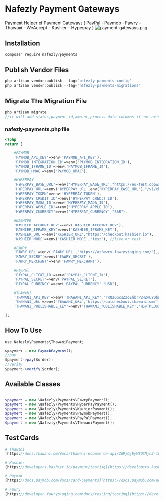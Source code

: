 # Nafezly Payment Gateways
Payment Helper of Payment Gateways ( PayPal - Paymob - Fawry - Thawani - WeAccept - Kashier - Hyperpay )
![payment-gateways.png](https://github.com/nafezly/payments/blob/master/payment-gateways.png?raw=true)


## Installation

```jsx
composer require nafezly/payments
```

## Publish Vendor Files

```jsx
php artisan vendor:publish --tag="nafezly-payments-config"
php artisan vendor:publish --tag="nafezly-payments-migrations"
```

## Migrate The Migration File

```jsx
php artisan migrate
//it will add status,payment_id,amount,process_data columns if not exists in orders table
```

### nafezly-payments.php file

```php
<?php
return [

	#PAYMOB
	'PAYMOB_API_KEY'=>env('PAYMOB_API_KEY'),
	'PAYMOB_INTEGRATION_ID'=>env('PAYMOB_INTEGRATION_ID'),
	'PAYMOB_IFRAME_ID'=>env('PAYMOB_IFRAME_ID'),
	'PAYMOB_HMAC'=>env('PAYMOB_HMAC'),

	#HYPERPAY
	'HYPERPAY_BASE_URL'=>env('HYPERPAY_BASE_URL',"https://eu-test.oppwa.com"),
	'HYPERPAY_URL'=>env('HYPERPAY_URL',env('HYPERPAY_BASE_URL')."/v1/checkouts"),
	'HYPERPAY_TOKEN'=>env('HYPERPAY_TOKEN'),
	'HYPERPAY_CREDIT_ID'=>env('HYPERPAY_CREDIT_ID'),
	'HYPERPAY_MADA_ID'=>env('HYPERPAY_MADA_ID'),
	'HYPERPAY_APPLE_ID'=>env('HYPERPAY_APPLE_ID'),
	'HYPERPAY_CURRENCY'=>env('HYPERPAY_CURRENCY',"SAR"),

	#KASHIER
	'KASHIER_ACCOUNT_KEY'=>env('KASHIER_ACCOUNT_KEY'),
	'KASHIER_IFRAME_KEY'=>env('KASHIER_IFRAME_KEY'),
	'KASHIER_URL'=>env('KASHIER_URL',"https://checkout.kashier.io"),
	'KASHIER_MODE'=>env('KASHIER_MODE',"test"), //live or test

	#FAWRY
	'FAWRY_URL'=>env('FAWRY_URL',"https://atfawry.fawrystaging.com/"),//or https://www.atfawry.com/ for production
	'FAWRY_SECRET'=>env('FAWRY_SECRET'),
	'FAWRY_MERCHANT'=>env('FAWRY_MERCHANT'),

	#PayPal
	'PAYPAL_CLIENT_ID'=>env('PAYPAL_CLIENT_ID'),
	'PAYPAL_SECRET'=>env('PAYPAL_SECRET'),
	'PAYPAL_CURRENCY'=>env('PAYPAL_CURRENCY',"USD"),

	#THAWANI
	'THAWANI_API_KEY'=>env('THAWANI_API_KEY','rRQ26GcsZzoEhbrP2HZvLYDbn9C9et'),
	'THAWANI_URL'=>env('THAWANI_URL',"https://uatcheckout.thawani.om/"),
	'THAWANI_PUBLISHABLE_KEY'=>env('THAWANI_PUBLISHABLE_KEY','HGvTMLDssJghr9tlN9gr4DVYt0qyBy')

];
```

## How To Use

```jsx
use Nafezly\Payments\ThawaniPayment;

$payment = new PaymobPayment();
//pay
$payment->pay($order);
//verify
$payment->verify($order);

```

## Available Classes

```php

$payment = new \Nafezly\Payments\FawryPayment();
$payment = new \Nafezly\Payments\HyperPayPayment();
$payment = new \Nafezly\Payments\KashierPayment();
$payment = new \Nafezly\Payments\PaymobPayment();
$payment = new \Nafezly\Payments\PayPalPayment();
$payment = new \Nafezly\Payments\ThawaniPayment();
```

## Test Cards

```php
# Thawani 
[https://docs.thawani.om/docs/thawani-ecommerce-api/ZG9jOjEyMTU2Mjc3-thawani-test-card](https://docs.thawani.om/docs/thawani-ecommerce-api/ZG9jOjEyMTU2Mjc3-thawani-test-card)

# Kashier 
[https://developers.kashier.io/payment/testing](https://developers.kashier.io/payment/testing)

# Paymob
[https://docs.paymob.com/docs/card-payments](https://docs.paymob.com/docs/card-payments)

# Fawry
[https://developer.fawrystaging.com/docs/testing/testing](https://developer.fawrystaging.com/docs/testing/testing)
```
